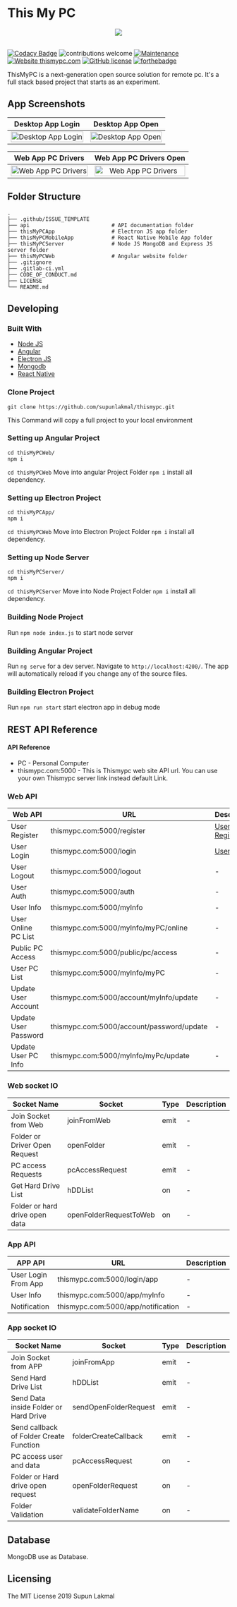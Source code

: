 # This My PC

<div align="center">
    <a href="http://thismypc.com/">
        <img src="http://thismypc.com/assets/images/logo/logo-mini.png">
    </a>
</div>
<br />


[![Codacy Badge](https://api.codacy.com/project/badge/Grade/5b677e607def4466b8084eb76be4f0d7)](https://app.codacy.com/app/supunlakmal/thismypc?utm_source=github.com&utm_medium=referral&utm_content=supunlakmal/thismypc&utm_campaign=Badge_Grade_Dashboard) 
![contributions welcome](https://img.shields.io/badge/contributions-welcome-brightgreen.svg?style=flat) [![Maintenance](https://img.shields.io/badge/Maintained%3F-yes-green.svg)](https://github.com/supunlakmal/thismypc/graphs/commit-activity) [![Website thismypc.com](https://img.shields.io/website-up-down-green-red/http/shields.io.svg)](http://thismypc.com/) [![GitHub license](https://img.shields.io/badge/license-MIT-blue.svg?style=flat-square)](https://github.com/supunlakmal/thismypc/blob/master/LICENSE) [![forthebadge](https://forthebadge.com/images/badges/made-with-javascript.svg)](http://thismypc.com/)

ThisMyPC is a next-generation open source solution for remote pc. It's a full stack based project that starts as an experiment.

## App Screenshots

Desktop App  Login         |  Desktop App Open
:-------------------------:|:-------------------------:
<img src="https://raw.githubusercontent.com/supunlakmal/thismypc/master/thisMyPCWeb/src/assets/images/screen/app-login.PNG" title="Desktop App  Login " width="100%"> |<img src="https://raw.githubusercontent.com/supunlakmal/thismypc/master/thisMyPCWeb/src/assets/images/screen/app-home.PNG" title="Desktop App Open" width="100%">

Web App  PC  Drivers       |  Web App PC Drivers Open
:-------------------------:|:-------------------------:
<img src="https://raw.githubusercontent.com/supunlakmal/thismypc/master/thisMyPCWeb/src/assets/images/screen/web-system.PNG" title="Web App  PC  Drivers" width="100%"> |<img src="https://raw.githubusercontent.com/supunlakmal/thismypc/master/thisMyPCWeb/src/assets/images/screen/web-system.PNG" title="Web App  PC  Drivers" width="100%">


##  Folder Structure 


    .
    ├── .github/ISSUE_TEMPLATE
    ├── api                          # API documentation folder
    ├── thisMyPCApp                  # Electron JS app folder
    ├── thisMyPCMobileApp            # React Native Mobile App folder
    ├── thisMyPCServer               # Node JS MongoDB and Express JS server folder
    ├── thisMyPCWeb                  # Angular website folder
    ├── .gitignore
    ├── .gitlab-ci.yml
    ├── CODE_OF_CONDUCT.md
    ├── LICENSE
    └── README.md


## Developing

### Built With

* [Node JS](https://nodejs.org/en/)
* [Angular](https://angularjs.org/)
* [Electron JS](https://electronjs.org/)
* [Mongodb](https://www.mongodb.com/)
* [React Native](https://facebook.github.io/react-native/)


### Clone Project

```shell
git clone https://github.com/supunlakmal/thismypc.git
```
This Command  will copy a full  project  to your local  environment 

### Setting up Angular Project

```shell
cd thisMyPCWeb/
npm i
```

`cd thisMyPCWeb` Move into angular Project Folder 
`npm i` install all  dependency.

### Setting up Electron Project

```shell
cd thisMyPCApp/
npm i
```

`cd thisMyPCWeb` Move into  Electron  Project Folder 
`npm i` install all  dependency.


### Setting up Node Server 

```shell
cd thisMyPCServer/
npm i
```

`cd thisMyPCServer` Move into  Node  Project Folder 
`npm i` install all  dependency.



### Building Node  Project

Run `npm node index.js` to start node server


### Building Angular Project

Run `ng serve` for a dev server. Navigate to `http://localhost:4200/`. The app will automatically reload if you change any of the source files.

### Building Electron  Project

Run `npm run start` start electron app in debug mode

## REST  API Reference

#### API Reference

 * PC - Personal Computer 
 * thismypc.com:5000 - This is Thismypc web site API url. You can use your own Thismypc server link instead default Link.


### Web API

Web API| URL | Description 
------------ | ------------- | -------------
User Register| thismypc.com:5000/register |[User Register](api/UserRegister.md)
User Login | thismypc.com:5000/login | [User Login](api/LoginFromWeb.md)
User Logout | thismypc.com:5000/logout | -
User Auth | thismypc.com:5000/auth | -
User Info | thismypc.com:5000/myInfo | -
User Online PC List| thismypc.com:5000/myInfo/myPC/online | -
Public PC Access | thismypc.com:5000/public/pc/access | -
User PC List | thismypc.com:5000/myInfo/myPC | -
Update User Account | thismypc.com:5000/account/myInfo/update | -
Update User Password | thismypc.com:5000/account/password/update | -
Update User PC Info | thismypc.com:5000/myInfo/myPc/update | -

### Web socket IO

Socket Name| Socket | Type | Description 
------------ | ------------- |------------- | -------------
Join Socket from Web | joinFromWeb | emit | -
Folder or Driver  Open Request   | openFolder | emit | -
PC access  Requests  | pcAccessRequest | emit | -
Get Hard Drive List | hDDList | on | -
Folder or  hard drive open data   | openFolderRequestToWeb | on | -



### App API

APP API| URL | Description 
------------ | ------------- | -------------
User Login From App | thismypc.com:5000/login/app | -
User Info | thismypc.com:5000/app/myInfo | -
Notification | thismypc.com:5000/app/notification | -

### App socket IO

Socket Name| Socket | Type | Description 
------------ | ------------- |------------- | -------------
Join Socket from APP | joinFromApp | emit | -
Send Hard Drive List   | hDDList | emit | -
Send Data inside Folder or  Hard Drive  | sendOpenFolderRequest | emit | -
Send callback  of Folder Create Function  | folderCreateCallback | emit | -
PC access user and data | pcAccessRequest | on | -
Folder or Hard drive  open request   | openFolderRequest | on | -
Folder Validation   | validateFolderName | on | -

## Database

MongoDB use as Database. 

## Licensing

The MIT License 2019 Supun Lakmal
